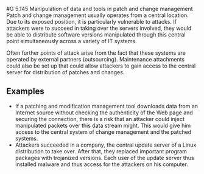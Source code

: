 #G 5.145 Manipulation of data and tools in patch and change management
Patch and change management usually operates from a central location. Due to its exposed position, it is particularly vulnerable to attacks. If attackers were to succeed in taking over the servers involved, they would be able to distribute software versions manipulated through this central point simultaneously across a variety of IT systems.

Often further points of attack arise from the fact that these systems are operated by external partners (outsourcing). Maintenance attachments could also be set up that could allow attackers to gain access to the central server for distribution of patches and changes.



## Examples 
* If a patching and modification management tool downloads data from an Internet source without checking the authenticity of the Web page and securing the connection, there is a risk that an attacker could inject manipulated packets over this data stream might. This would give him access to the central system of change management and the patched systems.
* Attackers succeeded in a company, the central update server of a Linux distribution to take over. After that, they replaced important program packages with trojanized versions. Each user of the update server thus installed malware and thus access for the attackers on his computer.




